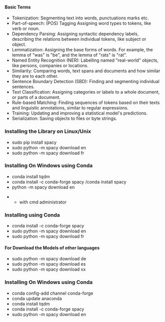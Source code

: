 #### Basic Terms
+ Tokenization:	Segmenting text into words, punctuations marks etc.
+ Part-of-speech: (POS) Tagging	Assigning word types to tokens, like verb or noun.
+ Dependency Parsing:	Assigning syntactic dependency labels, describing the relations between individual tokens, like subject or object.
+ Lemmatization:	Assigning the base forms of words. For example, the lemma of "was" is "be", and the lemma of "rats" is "rat".
+ Named Entity Recognition (NER):	Labelling named "real-world" objects, like persons, companies or locations.
+ Similarity:	Comparing words, text spans and documents and how similar they are to each other.
+ Sentence Boundary Detection (SBD):	Finding and segmenting individual sentences.
+ Text Classification:	Assigning categories or labels to a whole document, or parts of a document.
+ Rule-based Matching:	Finding sequences of tokens based on their texts and linguistic annotations, similar to regular expressions.
+ Training:	Updating and improving a statistical model's predictions.
+ Serialization:	Saving objects to files or byte strings.

### Installing the Library on Linux/Unix
+ sudo pip install spacy
+ sudo python -m spacy download en
+ sudo python -m spacy download fr

### Installing On Windows using Conda

+ conda install tqdm
+ conda install -c conda-forge spacy /conda install spacy
+ python -m spacy download en
- - with cmd administrator


### Installing using Conda
+ conda install -c conda-forge spacy
+ sudo python -m spacy download en
+ sudo python -m spacy download fr




#### For Download the Models of other languages
+ sudo python -m spacy download de
+ sudo python -m spacy download es
+ sudo python -m spacy download xx 


### Installing On Windows using Conda
+ conda config-add channel conda-forge
+ conda update anaconda
+ conda install tqdm
+ conda install -c conda-forge spacy
+ sudo python -m spacy download en